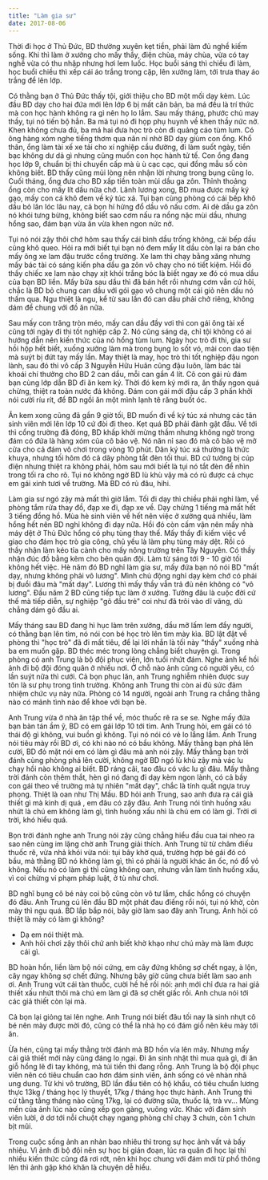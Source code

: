 ```yaml
---
title: "Làm gia sư"
date: 2017-08-06
---
```


Thời đi học ở Thủ Đức, BD thường xuyên kẹt tiền, phải làm đủ nghề kiếm sống. Khi thì làm ở xưởng cho mấy thầy, điện chùa, máy chùa, vừa có tay nghề vừa có thu nhập nhưng hơi lem luốc. Học buổi sáng thì chiều đi làm, học buổi chiều thì xếp cái áo trắng trong cặp, lên xưởng làm, tới trưa thay áo trắng để lên lớp.

Có thằng bạn ở Thủ Đức thấy tội, giới thiệu cho BD một mối dạy kèm. Lúc đầu BD dạy cho hai đứa mới lên lớp 6 bị mất căn bản, ba má đều là trí thức mà con học hành không ra gì nên họ lo lắm. Sau mấy tháng, phước chủ may thầy, tụi nó tiến bộ hẳn. Ba má tụi nó đi họp phụ huynh về khen thầy nức nở. Khen không chưa đủ, ba má hai đưa học trò còn đi quảng cáo tùm lum. Có ông hàng xóm nghe tiếng thơm qua năn nỉ nhờ BD dạy giùm con ổng. Khổ thân, ổng làm tài xế xe tải cho xí nghiệp cầu đường, đi làm suốt ngày, tiền bạc không dư dả gì nhưng cũng muốn con học hành tử tế. Con ổng đang học lớp 9, chuẩn bị thi chuyển cấp mà ù ù cạc cạc, qui đồng mẫu số còn không biết. BD thấy cũng mủi lòng nên nhận lời nhưng trong bụng cũng lo. Cuối tháng, ổng đưa cho BD xấp tiền toàn mùi dầu ga zôn. Thỉnh thoảng ổng còn cho mấy lít dầu nữa chớ. Lãnh lương xong, BD mua được mấy ký gạo, mấy con cá khô đem về ký túc xá. Tụi bạn cùng phòng có cái bếp khô dầu bỏ lăn lóc lâu nay, cả bọn hí hửng đổ dầu vô nấu cơm. Ai dè dầu ga zôn nó khói tưng bừng, không biết sao cơm nấu ra nồng nặc mùi dầu, nhưng hổng sao, đám bạn vừa ăn vừa khen ngon nức nở.

Tụi nó nói zậy thôi chớ hôm sau thấy cái bình dầu trống không, cái bếp dầu cũng khô queo. Hỏi ra mới biết tụi bạn nó đem mấy lít dầu còn lại ra bán cho mấy ông xe lam đậu trước cổng trường. Xe lam thì chạy bằng xăng nhưng mấy bác tài có sáng kiến pha dầu ga zôn vô chạy cho nó tiết kiệm. Hồi đó thấy chiếc xe lam nào chạy xịt khói trắng bóc là biết ngay xe đó có mua dầu của bạn BD liền. Mấy bữa sau dầu thì đã bán hết rồi nhưng cơm vẫn cứ hôi, chắc là BD bỏ chung can dầu với gói gạo vô chung một cái giỏ nên dầu nó thấm qua. Ngu thiệt là ngu, kể từ sau lần đó can dầu phải chở riêng, không dám để chung với đồ ăn nữa. 

Sau mấy con trăng tròn méo, mấy can dầu đầy vơi thì con gái ông tài xế cũng tới ngày đi thi tốt nghiệp cấp 2. Nó cũng sáng dạ, chỉ tội không có ai hướng dẫn nên kiến thức của nó hổng tùm lum. Ngày học trò đi thi, gia sư hồi hộp hết biết, xuống xưởng làm mà trong bụng lo sốt vó, mài con dao tiện mà suýt bị đứt tay mấy lần. May thiệt là may, học trò thi tốt nghiệp đậu ngon lành, sau đó thi vô cấp 3 Nguyễn Hữu Huân cũng đậu luôn, làm bác tài khoái chí thưởng cho BD 2 can dầu, mỗi can gần 4 lít. Cô con gái rủ đám bạn cùng lớp dẫn BD đi ăn kem ký. Thời đó kem ký mới ra, ăn thấy ngon quá chừng, thiệt ra toàn nước đá không. Đám con gái mới đậu cấp 3 phấn khởi nói cười ríu rít, để BD ngồi ăn một mình lạnh tê răng buốt óc.

Ăn kem xong cũng đã gần 9 giờ tối, BD muốn đi về ký túc xá nhưng các tân sinh viên mới lên lớp 10 cứ đòi đi theo. Kẹt quá BD phải đành gật đầu. Về tới thì cổng trường đã đóng, BD khấp khởi mừng thầm nhưng không ngờ trong đám có đứa là hàng xóm của cô bảo vệ. Nó năn nỉ sao đó mà cô bảo vệ mở cửa cho cả đám vô chơi trong vòng 10 phút. Dân ký túc xá thường là thức khuya, nhưng tối hôm đó cả dãy phòng tắt đèn tối thui. BD cứ tưởng bị cúp điện nhưng thiệt ra không phải, hôm sau mới biết là tụi nó tắt đèn để nhìn trong tối ra cho rõ. Tụi nó không ngờ BD lù khù vậy mà có rủ được cả chục em gái xinh tươi về trường. Mà BD có rủ đâu, hihi.

Làm gia sư ngó zậy mà mất thì giờ lắm. Tối đi dạy thì chiều phải nghỉ làm, về phòng tắm rửa thay đồ, đạp xe đi, đạp xe về. Dạy chừng 1 tiếng mà mất hết 3 tiếng đồng hồ. Mùa hè sinh viên về hết nên việc ở xưởng quá nhiều, làm hổng hết nên BD nghỉ không đi dạy nữa. Hồi đó còn cấm vận nên mấy nhà máy dệt ở Thủ Đức hổng có phụ tùng thay thế. Mấy thầy đi kiếm việc về giao cho đám học trò gia công, chủ yếu là làm phụ tùng máy dệt. Rồi có thầy nhận làm kéo tỉa cành cho mấy nông trường trên Tây Nguyên. Có thầy nhận đúc đồ bằng kẽm cho bên quân đội. Làm từ sáng tới 9 - 10 giờ tối không hết việc.
Hè năm đó BD nghỉ làm gia sư, mấy đứa bạn nó nói  BD "mất dạy, nhưng không phải vô lương". Mình chủ động nghỉ dạy kèm chớ có phải bị đuổi đâu mà "mất dạy". Lương thì mấy thầy vẫn trả đủ nên không có "vô lương". Đầu năm 2 BD cũng tiếp tục làm ở xưởng. Tưởng đâu là cuộc đời cứ thế mà tiếp diễn, sự nghiệp "gõ đầu trẻ" coi như đã trôi vào dĩ vãng, dù chẳng dám gõ đầu ai. 

Mấy tháng sau BD đang hì hục làm trên xưởng, dầu mỡ lấm lem đầy người, có thằng bạn lên tìm, nó nói con bé học trò lên tìm mày kìa. BD lật đật về phòng thì "học trò" đã đi mất tiêu, để lại lời nhắn là tối này "thầy" xuống nhà ba em muốn gặp. BD théc méc trong lòng chẳng biết chuyện gì. Trong phòng có anh Trung là bộ đội phục viên, lớn tuổi nhứt đám. Nghe ảnh kể hồi ảnh đi bộ đội đóng quân ở nhiều nơi. Ở chỗ nào ảnh cũng có người yêu, có lần suýt nữa thì cưới. Cả bọn phục lăn, anh Trung nghiễm nhiên được suy tôn là sư phụ trong tình trường. Không anh Trung thì còn ai đủ sức đảm nhiệm chức vụ này nữa. Phòng có 14 người, ngoài anh Trung ra chẳng thằng nào có mảnh tình nào để khoe với bạn bè. 

Anh Trung vừa ở nhà ăn tập thể về, móc thuốc rê ra se se. Nghe mấy đứa bạn bàn tán ầm ỹ, BD có em gái lớp 10 tới tìm. Anh Trung hỏi, em gái có tỏ thái độ gì không, vui buồn gì không. Tụi nó nói có vẻ lo lắng lắm. Anh Trung nói tiêu mày rồi BD ơi, có khi nào nó có bầu không. Mấy thằng bạn phá lên cười, BD đỏ mặt nói em có làm gì đâu mà anh nói zậy.
Mấy thằng bạn trời đánh cùng phòng phá lên cười, không ngờ BD ngó lù khù zậy mà vác lu chạy hồi nào không ai biết. BD ráng cãi, tao đâu có vác lu gì đâu. 
Mấy thằng trời đánh còn thêm thắt, hèn gì nó đang đi dạy kèm ngon lành, có cả bầy con gái theo về trường mà tự nhiên "mất dạy", chắc là tính quất ngựa truy phong. Thiệt là oan như Thị Mầu.
BD hỏi anh Trung, sao anh đưa ra cái giả thiết gì mà kinh dị quá , em đâu có zậy đâu. Anh Trung nói tình huống xấu nhứt là chú em không làm gì, tình huống xấu nhì là chú em có làm gì. Trời ơi trời, khó hiểu quá.

Bọn trời đánh nghe anh Trung nói zậy cũng chẳng hiểu đầu cua tai nheo ra sao nên cùng im lặng chờ anh Trung giải thích. Anh Trung từ từ châm điếu thuốc rê, vừa nhả khói vừa nói: tụi bây khờ quá, trường hợp bé gái đó có bầu, mà thằng BD nó không làm gì, thì có phải là người khác ăn ốc, nó đổ vỏ không. Nếu nó có làm gì thì cũng không oan, nhưng vẫn làm tình huống xấu, vì coi chừng vi phạm pháp luật, ở tù như chơi. 

BD nghĩ bụng cô bé này coi bộ cũng còn vô tư lắm, chắc hổng có chuyện đó đâu. Anh Trung cú lên đầu BD một phát đau điếng rồi nói, tụi nó khờ, còn mày thì ngu quá.
BD lắp bắp nói, bây giờ làm sao đây anh Trung. Ảnh hỏi có thiệt là mày có làm gì không?

- Dạ em nói thiệt mà.
- Anh hỏi chơi zậy thôi chứ anh biết khờ khạo như chú mày mà làm được cái gì.
  
BD hoàn hồn, liền làm bộ nói cứng, em cây đứng không sợ chết ngay, à lộn, cây ngay không sợ chết đứng. Nhưng bây giờ cũng chưa biết làm sao anh ơi. Anh Trung vứt cái tàn thuốc, cười hề hề rồi nói: anh mới chỉ đưa ra hai giả thiết xấu nhứt thôi mà chú em làm gì đã sợ chết giấc rồi. Anh chưa nói tới các giả thiết còn lại mà.

Cả bọn lại giỏng tai lên nghe. Anh Trung nói biết đâu tối nay là sinh nhựt cô bé nên mày được mời đó, cũng có thể là nhà họ có đám giỗ nên kêu mày tới ăn. 

Ừa hén, cũng tại mấy thằng trời đánh mà BD hồn vía lên mây. Nhưng mấy cái giả thiết mới này cũng đáng lo ngại. Đi ăn sinh nhật thì mua quà gì, đi ăn giỗ hổng lẽ đi tay không, mà túi tiền thì đang rỗng.
Anh Trung là bộ đội phục viên nên có tiêu chuẩn cao hơn đám sinh viên, ảnh sống có vẻ nhàn nhã ung dung. Từ khi vô trường, BD lần đầu tiên có hộ khẩu, có tiêu chuẩn lương thực 13kg / tháng học lý thuyết, 17kg / tháng học thực hành. Anh Trung thì cứ tằng tằng tháng nào cũng 17kg, lại có đường sữa, thuốc lá, trà vv... Mùng mền của ảnh lúc nào cũng xếp gọn gàng, vuông vức. Khác với đám sinh viên lười, ở dơ tới nỗi chuột chạy ngang phòng chỉ chạy 3 chưn, còn 1 chưn bịt mũi. 

Trong cuộc sống ảnh an nhàn bao nhiêu thì trong sự học ảnh vất vả bấy nhiêu. Vì ảnh đi bộ đội nên sự học bị gián đoạn, lúc ra quân đi học lại thì nhiều kiến thức cũng đã rơi rớt, nên khi học chung với đám mới từ phổ thông lên thì ảnh gặp khó khăn là chuyện dễ hiểu.
